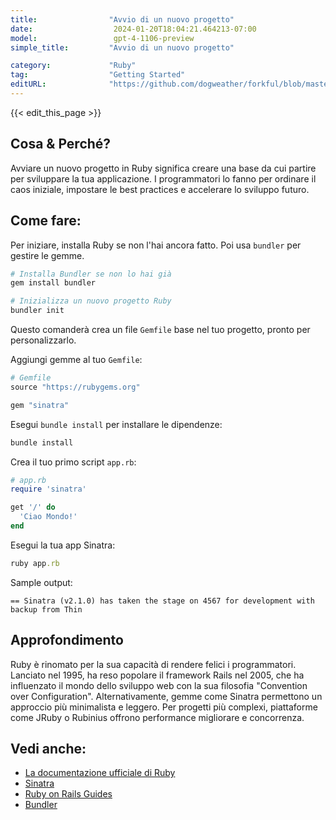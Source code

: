 ```yaml
---
title:                "Avvio di un nuovo progetto"
date:                  2024-01-20T18:04:21.464213-07:00
model:                 gpt-4-1106-preview
simple_title:         "Avvio di un nuovo progetto"

category:             "Ruby"
tag:                  "Getting Started"
editURL:              "https://github.com/dogweather/forkful/blob/master/content/it/ruby/starting-a-new-project.md"
---
```


{{< edit_this_page >}}

## Cosa & Perché?
Avviare un nuovo progetto in Ruby significa creare una base da cui partire per sviluppare la tua applicazione. I programmatori lo fanno per ordinare il caos iniziale, impostare le best practices e accelerare lo sviluppo futuro.

## Come fare:
Per iniziare, installa Ruby se non l'hai ancora fatto. Poi usa `bundler` per gestire le gemme.

```Ruby
# Installa Bundler se non lo hai già
gem install bundler

# Inizializza un nuovo progetto Ruby
bundler init
```

Questo comanderà crea un file `Gemfile` base nel tuo progetto, pronto per personalizzarlo.

Aggiungi gemme al tuo `Gemfile`:

```Ruby
# Gemfile
source "https://rubygems.org"

gem "sinatra"
```

Esegui `bundle install` per installare le dipendenze:

```Ruby
bundle install
```

Crea il tuo primo script `app.rb`:

```Ruby
# app.rb
require 'sinatra'

get '/' do
  'Ciao Mondo!'
end
```

Esegui la tua app Sinatra:

```Ruby
ruby app.rb
```

Sample output:

`== Sinatra (v2.1.0) has taken the stage on 4567 for development with backup from Thin`

## Approfondimento
Ruby è rinomato per la sua capacità di rendere felici i programmatori. Lanciato nel 1995, ha reso popolare il framework Rails nel 2005, che ha influenzato il mondo dello sviluppo web con la sua filosofia "Convention over Configuration". Alternativamente, gemme come Sinatra permettono un approccio più minimalista e leggero. Per progetti più complexi, piattaforme come JRuby o Rubinius offrono performance migliorare e concorrenza.

## Vedi anche:
- [La documentazione ufficiale di Ruby](https://www.ruby-lang.org/it/documentation/)
- [Sinatra](http://sinatrarb.com/documentation.html)
- [Ruby on Rails Guides](https://guides.rubyonrails.org/)
- [Bundler](https://bundler.io/)

